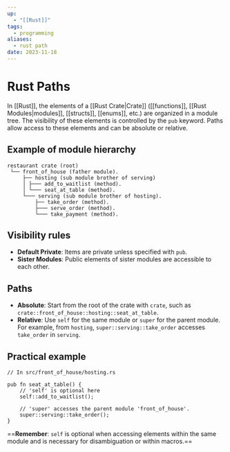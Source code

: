 ```yaml
---
up:
  - "[[Rust]]"
tags:
  - programming
aliases:
  - rust path
date: 2023-11-18
---
```

# Rust Paths

In [[Rust]], the elements of a [[Rust Crate|Crate]] ([[functions]], [[Rust Modules|modules]], [[structs]], [[enums]], etc.) are organized in a module tree. The visibility of these elements is controlled by the `pub` keyword. Paths allow access to these elements and can be absolute or relative.

## Example of module hierarchy
```
restaurant crate (root)
 └── front_of_house (father module).
     ├── hosting (sub module brother of serving)
     │ ├─── add_to_waitlist (method).
     │ └─── seat_at_table (method).
     └─── serving (sub module brother of hosting).
         ├── take_order (method).
         ├─── serve_order (method).
         └─── take_payment (method).
```


## Visibility rules

- **Default Private**: Items are private unless specified with `pub`.
- **Sister Modules**: Public elements of sister modules are accessible to each other.

## Paths

- **Absolute**: Start from the root of the crate with `crate`, such as `crate::front_of_house::hosting::seat_at_table`.
- **Relative**: Use `self` for the same module or `super` for the parent module. For example, from `hosting`, `super::serving::take_order` accesses `take_order` in `serving`.

## Practical example
```
// In src/front_of_house/hosting.rs

pub fn seat_at_table() {
	// 'self' is optional here
    self::add_to_waitlist();  
    
	// 'super' accesses the parent module 'front_of_house'.
	super::serving::take_order();  
}

```

==**Remember**: `self` is optional when accessing elements within the same module and is necessary for disambiguation or within macros.==









